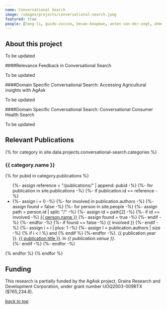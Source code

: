 ```yaml
---
name: Conversational Search
image: /images/projects/conversational-search.jpeg
featured: true
people: [hang-li, guido-zuccon, bevan-koopman, anton-van-der-vegt, ahmed-mourad, Sebastian-cross]
---
```


## About this project

To be updated

####Relevance Feedback in Conversational Search

To be updated



####Domain Specific Conversational Search: Accessing Agricultural insights with AgAsk

To be updated



####Domain Specific Conversational Search: Conversational Consumer Health Search

To be updated

####

## Relevant Publications 

{% for category in site.data.projects.conversational-search.categories %}

### {{ category.name }}

{% for pubid in category.publications %}
<ul>
    {%- assign reference =  "/publications/" | append: pubid -%}
    {%- for publication in site.publications -%}
        {%- if publication.id == reference -%}
            <li>
            {%- assign i = 0 -%}
            {%- for involved in publication.authors -%}
                {%- assign found = false -%}
                {%- for person in site.people -%}
                    {%- assign path = person.id | split: "/" -%}
                    {%- assign id = path[2] -%}
                    {%- if id == involved -%}
                        <a href="{{ person.id }}">{{ person.name }}</a>
                        {%- assign found = true -%}
                    {%- endif -%}
                {%- endfor -%}
                {%- if found == false -%}
                    {{ involved }}
                {%- endif -%}
                {%- assign i = i | plus: 1 -%}
                {%- assign l = publication.authors | size -%}
                {% if i < l %} and {% endif %}
            {%-endfor -%}.
           {{ publication.year }}.
           <a href="{{ publication.id }}">{{ publication.title }}</a>.
           In <em>{{ publication.venue }}</em>.
           </li>
        {%- endif -%}
    {%- endfor -%}
</ul>
{% endfor %}
{% endfor %}

## Funding

This research is partially funded by the AgAsk project, Grains Research and Development Corporation, under grant number UOQ2003-009RTX ($765,234.8).

[_back to top_](#main)
